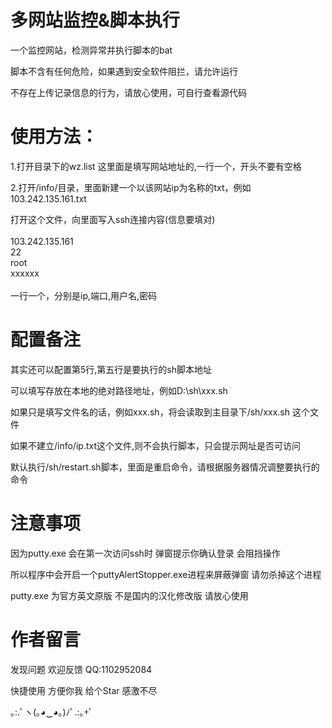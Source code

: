 # 多网站监控&脚本执行

一个监控网站，检测异常并执行脚本的bat

脚本不含有任何危险，如果遇到安全软件阻拦，请允许运行

不存在上传记录信息的行为，请放心使用，可自行查看源代码

# 使用方法：

1.打开目录下的wz.list
这里面是填写网站地址的,一行一个，开头不要有空格

2.打开/info/目录，里面新建一个以该网站ip为名称的txt，例如 103.242.135.161.txt

打开这个文件，向里面写入ssh连接内容(信息要填对) <br />
<br />
103.242.135.161 <br />
22 <br />
root <br />
xxxxxx <br />
<br />
一行一个，分别是ip,端口,用户名,密码


# 配置备注

其实还可以配置第5行,第五行是要执行的sh脚本地址

可以填写存放在本地的绝对路径地址，例如D:\sh\xxx.sh

如果只是填写文件名的话，例如xxx.sh，将会读取到主目录下/sh/xxx.sh 这个文件

如果不建立/info/ip.txt这个文件,则不会执行脚本，只会提示网址是否可访问

默认执行/sh/restart.sh脚本，里面是重启命令，请根据服务器情况调整要执行的命令


# 注意事项

因为putty.exe 会在第一次访问ssh时 弹窗提示你确认登录 会阻挡操作

所以程序中会开启一个puttyAlertStopper.exe进程来屏蔽弹窗 请勿杀掉这个进程

putty.exe 为官方英文原版 不是国内的汉化修改版 请放心使用


# 作者留言

发现问题 欢迎反馈 	QQ:1102952084

快捷使用 方便你我 给个Star 感激不尽

 ｡:.ﾟヽ(｡◕‿◕｡)ﾉﾟ.:｡+ﾟ
